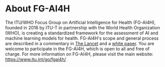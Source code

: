 # About FG-AI4H

<!-- ![health-bow-01](https://user-images.githubusercontent.com/53757856/134309621-0fa65f0a-2310-4f22-aa03-4b0298f12cd6.png) -->

The ITU/WHO Focus Group on Artificial Intelligence for Health (FG-AI4H), founded in 2018 by ITU-T in partnership with the World Health Organization (WHO), is creating a standardized framework for the assessment of AI and machine learning models for health. FG-AI4H's scope and general process are described in a commentary in [The Lancet](https://doi.org/10.1016/S0140-6736(19)30762-7) and a [white paper](https://www.itu.int/en/ITU-T/focusgroups/ai4h/Documents/FG-AI4H_Whitepaper.pdf). You are welcome to participate in the FG-AI4H, which is open to all and free of charge. For more information on FG-AI4H, please visit the main website: https://www.itu.int/go/fgai4h/
